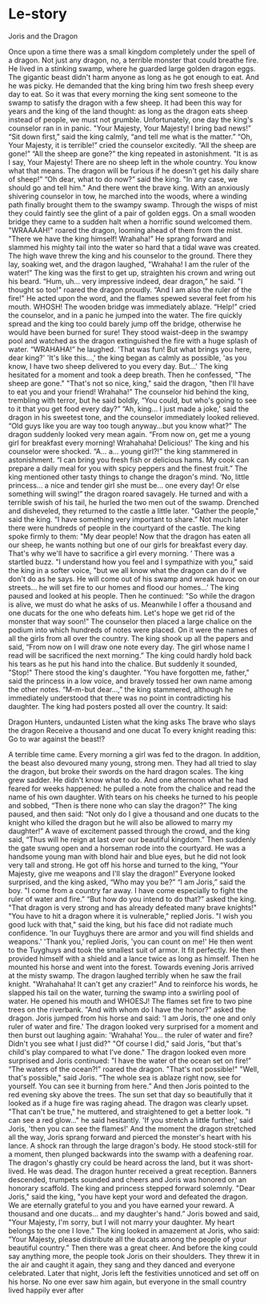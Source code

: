 # Le-story

Joris and the Dragon

 Once upon a time there was a small kingdom completely under the spell of a dragon.  Not just any dragon, no, a terrible monster that could breathe fire.  He lived in a stinking swamp, where he guarded large golden dragon eggs.
 The gigantic beast didn't harm anyone as long as he got enough to eat.  And he was picky.  He demanded that the king bring him two fresh sheep every day to eat.  So it was that every morning the king sent someone to the swamp to satisfy the dragon with a few sheep.  It had been this way for years and the king of the land thought: as long as the dragon eats sheep instead of people, we must not grumble.
 Unfortunately, one day the king's counselor ran in in panic.  "Your Majesty, Your Majesty!  I bring bad news!” “Sit down first,” said the king calmly, “and tell me what is the matter.” “Oh, Your Majesty, it is terrible!” cried the counselor excitedly.  “All the sheep are gone!” “All the sheep are gone?” the king repeated in astonishment.  "It is as I say, Your Majesty!  There are no sheep left in the whole country.  You know what that means.  The dragon will be furious if he doesn't get his daily share of sheep!” “Oh dear, what to do now?” said the king.  "In any case, we should go and tell him."
 And there went the brave king.  With an anxiously shivering counselor in tow, he marched into the woods, where a winding path finally brought them to the swampy swamp.  Through the wisps of mist they could faintly see the glint of a pair of golden eggs.
 On a small wooden bridge they came to a sudden halt when a horrific sound welcomed them.  "WRAAAAH!" roared the dragon, looming ahead of them from the mist.  "There we have the king himself!  Wrahaha!” He sprang forward and slammed his mighty tail into the water so hard that a tidal wave was created.  The high wave threw the king and his counselor to the ground.  There they lay, soaking wet, and the dragon laughed, "Wrahaha!  I am the ruler of the water!”
 The king was the first to get up, straighten his crown and wring out his beard.  “Hum, uh… very impressive indeed, dear dragon,” he said.  "I thought so too!" roared the dragon proudly.  “And I am also the ruler of the fire!” He acted upon the word, and the flames spewed several feet from his mouth.  WHOSH!  The wooden bridge was immediately ablaze.
 “Help!” cried the counselor, and in a panic he jumped into the water.  The fire quickly spread and the king too could barely jump off the bridge, otherwise he would have been burned for sure!  They stood waist-deep in the swampy pool and watched as the dragon extinguished the fire with a huge splash of water.
 “WRAHAHA!” he laughed.  'That was fun!  But what brings you here, dear king?' 'It's like this…,' the king began as calmly as possible, 'as you know, I have two sheep delivered to you every day.  But…' The king hesitated for a moment and took a deep breath.  Then he confessed, "The sheep are gone." "That's not so nice, king," said the dragon, "then I'll have to eat you and your friend!  Wrahaha!” The counselor hid behind the king, trembling with terror, but he said boldly, “You could, but who's going to see to it that you get food every day?” “Ah, king… I just made  a joke,' said the dragon in his sweetest tone, and the counselor immediately looked relieved.  “Old guys like you are way too tough anyway…but you know what?” The dragon suddenly looked very mean again.  “From now on, get me a young girl for breakfast every morning!  Wrahahaha!  Delicious!'
 The king and his counselor were shocked.  “A… a… young girl?!” the king stammered in astonishment.  “I can bring you fresh fish or delicious hams.  My cook can prepare a daily meal for you with spicy peppers and the finest fruit.” The king mentioned other tasty things to change the dragon's mind.  ‘No, little princess… a nice and tender girl she must be… one every day!  Or else something will swing!” the dragon roared savagely.  He turned and with a terrible swish of his tail, he hurled the two men out of the swamp.  Drenched and disheveled, they returned to the castle a little later.  "Gather the people," said the king.  “I have something very important to share.”
 Not much later there were hundreds of people in the courtyard of the castle.  The king spoke firmly to them: "My dear people!  Now that the dragon has eaten all our sheep, he wants nothing but one of our girls for breakfast every day.  That's why we'll have to sacrifice a girl every morning.  ’ There was a startled buzz.  "I understand how you feel and I sympathize with you," said the king in a softer voice, "but we all know what the dragon can do if we don't do as he says.  He will come out of his swamp and wreak havoc on our streets… he will set fire to our homes and flood our homes…’ The king paused and looked at his people.  Then he continued: "So while the dragon is alive, we must do what he asks of us.  Meanwhile I offer a thousand and one ducats for the one who defeats him.  Let's hope we get rid of the monster that way soon!”
 The counselor then placed a large chalice on the podium into which hundreds of notes were placed.  On it were the names of all the girls from all over the country.  The king shook up all the papers and said, “From now on I will draw one note every day.  The girl whose name I read will be sacrificed the next morning.” The king could hardly hold back his tears as he put his hand into the chalice.  But suddenly it sounded, "Stop!" There stood the king's daughter.  "You have forgotten me, father," said the princess in a low voice, and bravely tossed her own name among the other notes.  “M-m-but dear…,” the king stammered, although he immediately understood that there was no point in contradicting his daughter.
 The king had posters posted all over the country.  It said:

 Dragon Hunters, undaunted
 Listen what the king asks
 The brave who slays the dragon
 Receive a thousand and one ducat
 To every knight reading this:
 Go to war against the beast!?

 A terrible time came.  Every morning a girl was fed to the dragon.  In addition, the beast also devoured many young, strong men.  They had all tried to slay the dragon, but broke their swords on the hard dragon scales.
 The king grew sadder.  He didn't know what to do.  And one afternoon what he had feared for weeks happened: he pulled a note from the chalice and read the name of his own daughter.  With tears on his cheeks he turned to his people and sobbed, “Then is there none who can slay the dragon?” The king paused, and then said: “Not only do I give a thousand and one ducats to the knight who killed the dragon  but he will also be allowed to marry my daughter!” A wave of excitement passed through the crowd, and the king said, “Thus will he reign at last over our beautiful kingdom.”
 Then suddenly the gate swung open and a horseman rode into the courtyard.  He was a handsome young man with blond hair and blue eyes, but he did not look very tall and strong.  He got off his horse and turned to the king, “Your Majesty, give me weapons and I'll slay the dragon!” Everyone looked surprised, and the king asked, “Who may you be?” “I am Joris,” said the  boy.  "I come from a country far away.  I have come especially to fight the ruler of water and fire.” “But how do you intend to do that?” asked the king.  "That dragon is very strong and has already defeated many brave knights!" "You have to hit a dragon where it is vulnerable," replied Joris.  "I wish you good luck with that," said the king, but his face did not radiate much confidence.  'In our Tuyghuys there are armor and you will find shields and weapons.' 'Thank you,' replied Joris, 'you can count on me!'
 He then went to the Tuyghuys and took the smallest suit of armor.  It fit perfectly.  He then provided himself with a shield and a lance twice as long as himself.  Then he mounted his horse and went into the forest.  Towards evening Joris arrived at the misty swamp.  The dragon laughed terribly when he saw the frail knight.  "Wrahahaha!  It can't get any crazier!” And to reinforce his words, he slapped his tail on the water, turning the swamp into a swirling pool of water.  He opened his mouth and WHOESJ!  The flames set fire to two pine trees on the riverbank.  "And with whom do I have the honor?" asked the dragon.  Joris jumped from his horse and said: 'I am Joris, the one and only ruler of water and fire.' The dragon looked very surprised for a moment and then burst out laughing again: 'Wrahaha!  You… the ruler of water and fire?  Didn't you see what I just did?" "Of course I did," said Joris, "but that's child's play compared to what I've done." The dragon looked even more surprised and Joris continued: "I have the water of the ocean  set on fire!” “The waters of the ocean?!” roared the dragon.  "That's not possible!" "Well, that's possible," said Joris.
 “The whole sea is ablaze right now, see for yourself.  You can see it burning from here.” And then Joris pointed to the red evening sky above the trees.  The sun set that day so beautifully that it looked as if a huge fire was raging ahead.  The dragon was clearly upset.  "That can't be true," he muttered, and straightened to get a better look.  "I can see a red glow…" he said hesitantly.  'If you stretch a little further,' said Joris, 'then you can see the flames!'
 And the moment the dragon stretched all the way, Joris sprang forward and pierced the monster's heart with his lance.  A shock ran through the large dragon's body.  He stood stock-still for a moment, then plunged backwards into the swamp with a deafening roar.  The dragon's ghastly cry could be heard across the land, but it was short-lived.  He was dead.  The dragon hunter received a great reception.  Banners descended, trumpets sounded and cheers and Joris was honored on an honorary scaffold.  The king and princess stepped forward solemnly.  "Dear Joris," said the king, "you have kept your word and defeated the dragon.  We are eternally grateful to you and you have earned your reward.  A thousand and one ducats… and my daughter's hand.”
 Joris bowed and said, "Your Majesty, I'm sorry, but I will not marry your daughter.  My heart belongs to the one I love.” The king looked in amazement at Joris, who said: “Your Majesty, please distribute all the ducats among the people of your beautiful country.” Then there was a great cheer.  And before the king could say anything more, the people took Joris on their shoulders.  They threw it in the air and caught it again, they sang and they danced and everyone celebrated.  Later that night, Joris left the festivities unnoticed and set off on his horse.  No one ever saw him again, but everyone in the small country lived happily ever after
